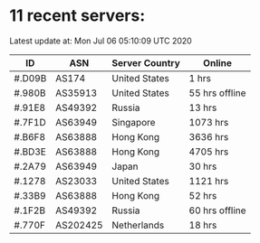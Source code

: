 # 11 recent servers:

Latest update at: Mon Jul 06 05:10:09 UTC 2020

| ID | ASN | Server Country | Online |
| -- | --- | -------------- | ------ |
| #.D09B | AS174 | United States | 1 hrs |
| #.980B | AS35913 | United States | 55 hrs offline |
| #.91E8 | AS49392 | Russia | 13 hrs |
| #.7F1D | AS63949 | Singapore | 1073 hrs |
| #.B6F8 | AS63888 | Hong Kong | 3636 hrs |
| #.BD3E | AS63888 | Hong Kong | 4705 hrs |
| #.2A79 | AS63949 | Japan | 30 hrs |
| #.1278 | AS23033 | United States | 1121 hrs |
| #.33B9 | AS63888 | Hong Kong | 52 hrs |
| #.1F2B | AS49392 | Russia | 60 hrs offline |
| #.770F | AS202425 | Netherlands | 18 hrs |

